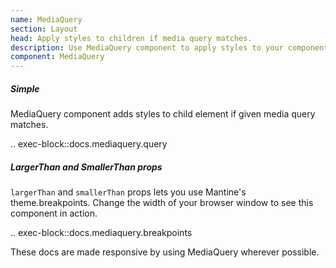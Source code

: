 ```yaml
---
name: MediaQuery
section: Layout
head: Apply styles to children if media query matches.
description: Use MediaQuery component to apply styles to your components if media query matches. It can be used to make responsive apps easily.
component: MediaQuery
---
```


##### Simple

MediaQuery component adds styles to child element if given media query matches.

.. exec-block::docs.mediaquery.query

##### LargerThan and SmallerThan props

`largerThan` and `smallerThan` props lets you use Mantine's theme.breakpoints. Change the width of your browser window 
to see this component in action.

.. exec-block::docs.mediaquery.breakpoints

These docs are made responsive by using MediaQuery wherever possible.